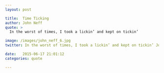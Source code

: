 ```yaml
---
layout: post

title:  Time Ticking
author: John Neff
quote: >
  In the worst of times, I took a lickin’ and kept on tickin’ 

image: /images/john_neff_6.jpg
twitter: In the worst of times, I took a lickin’ and kept on tickin’ John Neff http://quotes.stockflare.com/

date:   2015-06-17 21:01:12
categories: quote

---
```


